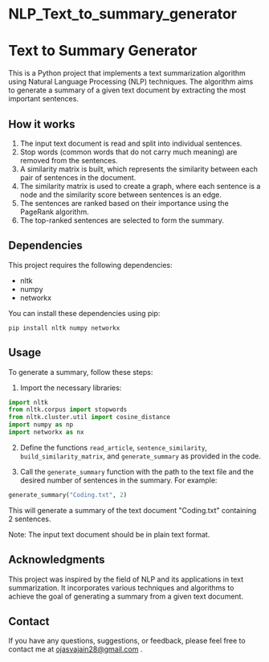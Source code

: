 # NLP_Text_to_summary_generator
# Text to Summary Generator

This is a Python project that implements a text summarization algorithm using Natural Language Processing (NLP) techniques. The algorithm aims to generate a summary of a given text document by extracting the most important sentences.

## How it works

1. The input text document is read and split into individual sentences.
2. Stop words (common words that do not carry much meaning) are removed from the sentences.
3. A similarity matrix is built, which represents the similarity between each pair of sentences in the document.
4. The similarity matrix is used to create a graph, where each sentence is a node and the similarity score between sentences is an edge.
5. The sentences are ranked based on their importance using the PageRank algorithm.
6. The top-ranked sentences are selected to form the summary.

## Dependencies

This project requires the following dependencies:
- nltk
- numpy
- networkx

You can install these dependencies using pip:

```
pip install nltk numpy networkx
```

## Usage

To generate a summary, follow these steps:

1. Import the necessary libraries:

```python
import nltk
from nltk.corpus import stopwords
from nltk.cluster.util import cosine_distance
import numpy as np
import networkx as nx
```

2. Define the functions `read_article`, `sentence_similarity`, `build_similarity_matrix`, and `generate_summary` as provided in the code.

3. Call the `generate_summary` function with the path to the text file and the desired number of sentences in the summary. For example:

```python
generate_summary("Coding.txt", 2)
```

This will generate a summary of the text document "Coding.txt" containing 2 sentences.

Note: The input text document should be in plain text format.

## Acknowledgments

This project was inspired by the field of NLP and its applications in text summarization. It incorporates various techniques and algorithms to achieve the goal of generating a summary from a given text document.

## Contact

If you have any questions, suggestions, or feedback, please feel free to contact me at ojasvajain28@gmail.com .
